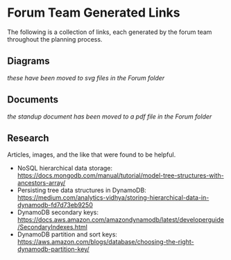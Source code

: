 # Forum Team Generated Links

The following is a collection of links, each generated by the forum team throughout the planning process.

## Diagrams

*these have been moved to svg files in the Forum folder*

## Documents

*the standup document has been moved to a pdf file in the Forum folder*

## Research

Articles, images, and the like that were found to be helpful.
* NoSQL hierarchical data storage: https://docs.mongodb.com/manual/tutorial/model-tree-structures-with-ancestors-array/
* Persisting tree data structures in DynamoDB: https://medium.com/analytics-vidhya/storing-hierarchical-data-in-dynamodb-fd7d73eb9250
* DynamoDB secondary keys: https://docs.aws.amazon.com/amazondynamodb/latest/developerguide/SecondaryIndexes.html
* DynamoDB partition and sort keys: https://aws.amazon.com/blogs/database/choosing-the-right-dynamodb-partition-key/